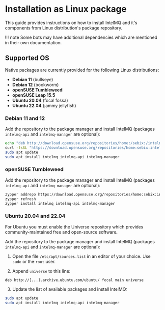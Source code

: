 <!-- comment
   SPDX-FileCopyrightText: 2015-2024 Sebastian Wagner, Filip Pokorný
   SPDX-License-Identifier: AGPL-3.0-or-later
-->


# Installation as Linux package

This guide provides instructions on how to install IntelMQ and it's components from Linux distribution's package repository.

!!! note
    Some bots may have additional dependencies which are mentioned in their own documentation.

## Supported OS

Native packages are currently provided for the following Linux distributions:

- **Debian 11** (bullseye)
- **Debian 12** (bookworm)
- **openSUSE Tumbleweed**
- **openSUSE Leap 15.5**
- **Ubuntu 20.04** (focal fossa)
- **Ubuntu 22.04** (jammy jellyfish)

### Debian 11 and 12

Add the repository to the package manager and install IntelMQ (packages `intelmq-api` and `intelmq-manager` are optional):

```bash
echo "deb http://download.opensuse.org/repositories/home:/sebix:/intelmq/Debian_$(lsb_release -rs)/ /" | sudo tee /etc/apt/sources.list.d/intelmq.list
curl -fsSL "https://download.opensuse.org/repositories/home:sebix:intelmq/Debian_$(lsb_release -rs)/Release.key" | gpg --dearmor | sudo tee /etc/apt/trusted.gpg.d/intelmq.gpg > /dev/null
sudo apt update
sudo apt install intelmq intelmq-api intelmq-manager
```

### openSUSE Tumbleweed

Add the repository to the package manager and install IntelMQ (packages `intelmq-api` and `intelmq-manager` are optional):

```bash
zypper addrepo https://download.opensuse.org/repositories/home:sebix:intelmq/openSUSE_Tumbleweed/home:sebix:intelmq.repo
zypper refresh
zypper install intelmq intelmq-api intelmq-manager
```

### Ubuntu 20.04 and 22.04

For Ubuntu you must enable the Universe repository which provides community-maintained free and open-source software.

Add the repository to the package manager and install IntelMQ (packages `intelmq-api` and `intelmq-manager` are optional):

1. Open the file `/etc/apt/sources.list` in an editor of your choice. Use `sudo` or the `root` user.

2. Append `universe` to this line:
```
deb http://[...].archive.ubuntu.com/ubuntu/ focal main universe
```

3. Update the list of available packages and install IntelMQ:
```bash
sudo apt update
sudo apt install intelmq intelmq-api intelmq-manager
```
